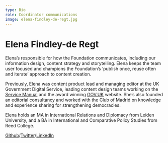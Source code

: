 ```yaml
---
type: Bio
role: Coordinator communications
image: elena-findley-de-regt.jpg
---
```


# Elena Findley-de Regt

Elena’s responsible for how the Foundation communicates, including our information design, content strategy and storytelling. Elena keeps the team user focused and champions the Foundation’s ‘publish once, reuse often and iterate’ approach to content creation.

Previously, Elena was content product lead and managing editor at the UK Government Digital Service, leading content design teams working on the [Service Manual](https://www.gov.uk/service-manual) and the award winning [GOV.UK](https://www.gov.uk/) website. She’s also founded an editorial consultancy and worked with the Club of Madrid on knowledge and experience sharing for strengthening democracies.

Elena holds an MA in International Relations and Diplomacy from Leiden University, and a BA in International and Comparative Policy Studies from Reed College.

[Github](https://github.com/ElenaFdR)/[Twitter](https://twitter.com/ejfdr)/[LinkedIn](https://www.linkedin.com/in/ejfdr/)
